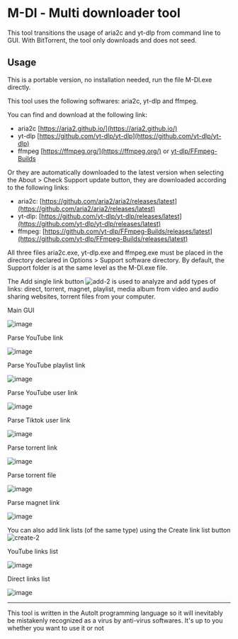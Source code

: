 # M-Dl - Multi downloader tool

This tool transitions the usage of aria2c and yt-dlp from command line to GUI.
With BitTorrent, the tool only downloads and does not seed.

## Usage
This is a portable version, no installation needed, run the file M-Dl.exe directly.

This tool uses the following softwares: aria2c, yt-dlp and ffmpeg.

You can find and download at the following link:

* aria2c [https://aria2.github.io/](https://aria2.github.io/)
* yt-dlp [https://github.com/yt-dlp/yt-dlp](https://github.com/yt-dlp/yt-dlp)
* ffmpeg [https://ffmpeg.org/](https://ffmpeg.org/) or [yt-dlp/FFmpeg-Builds](https://github.com/yt-dlp/FFmpeg-Builds)


Or they are automatically downloaded to the latest version when selecting the About > Check Support update button,
they are downloaded according to the following links:
* aria2c: [https://github.com/aria2/aria2/releases/latest](https://github.com/aria2/aria2/releases/latest)
* yt-dlp: [https://github.com/yt-dlp/yt-dlp/releases/latest](https://github.com/yt-dlp/yt-dlp/releases/latest)
* ffmpeg: [https://github.com/yt-dlp/FFmpeg-Builds/releases/latest](https://github.com/yt-dlp/FFmpeg-Builds/releases/latest)

All three files aria2c.exe, yt-dlp.exe and ffmpeg.exe must be placed in the directory declared in Options > Support software directory. By default, the Support folder is at the same level as the M-Dl.exe file.


The Add single link button ![add-2](https://github.com/yutijang/M-Dl/assets/5685320/419abd74-e788-4ca9-9b3a-453f9464843c) is used to analyze and add types of links: direct, torrent, magnet, playlist, media album from video and audio sharing websites, torrent files from your computer.

Main GUI

![image](https://github.com/user-attachments/assets/72f992bc-dbc9-44da-96a1-71617c4b2654)







Parse YouTube link

![image](https://github.com/user-attachments/assets/b4ca742b-f3cf-4e2a-90a6-afc72a5255d0)


Parse YouTube playlist link

![image](https://github.com/user-attachments/assets/561e2000-6e2e-462e-8282-ede975dab3e2)



Parse YouTube user link

![image](https://github.com/user-attachments/assets/3a5b8845-43c5-4ca9-8af7-e5c4da3d7570)


Parse Tiktok user link

![image](https://github.com/user-attachments/assets/19ca20d6-a32e-46b4-ac95-ece70989c489)


Parse torrent link

![image](https://github.com/yutijang/M-Dl/assets/5685320/5459c84e-272c-4813-9164-377c1b2cd09e)

Parse torrent file

![image](https://github.com/user-attachments/assets/76061cf7-4a7a-4c01-a085-b81131d4e586)



Parse magnet link

![image](https://github.com/user-attachments/assets/796082ca-9556-456b-974e-0727a60b5c6c)



You can also add link lists (of the same type) using the Create link list button ![create-2](https://github.com/yutijang/M-Dl/assets/5685320/6bd7719d-271d-44d5-be56-df746fd1ae28)

YouTube links list

![image](https://github.com/user-attachments/assets/15c9ecea-49fc-4bc5-9962-45b5c1056ae1)


Direct links list

![image](https://github.com/user-attachments/assets/53c1f875-fbf8-44d8-89a1-5229bdb96354)



---
This tool is written in the AutoIt programming language so it will inevitably be mistakenly recognized as a virus by anti-virus softwares. It's up to you whether you want to use it or not
